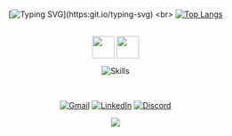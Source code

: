 <div align="center">

<br>

[![Typing SVG](https://readme-typing-svg.herokuapp.com/?font=verdana&pause=1000&color=1978A1&size=40&center=true&vCenter=true&width=1000&lines=Hello!+I'm+Ednaldo.;web+Developer!)](https:git.io/typing-svg)
<br>
[![Top Langs](https://github-readme-stats.vercel.app/api/top-langs/?username=EdnaldoBarros)](https://github.com/anuraghazra/github-readme-stats)

<div style="display: inline_block"><br>
  <img align="center" height="40cm" src="https://cdn.jsdelivr.net/gh/devicons/devicon/icons/html5/html5-original.svg" />
  <img align="center" height="40cm" src="https://cdn.jsdelivr.net/gh/devicons/devicon/icons/css3/css3-original.svg" />

![Skills](https://skillicons.dev/icons?i=js,ts,react,next,nodejs,vscode,git,github)
<br>

<br>

[![Gmail](https://img.shields.io/badge/-Gmail-%23333?style=for-the-badge&logo=gmail&logoColor=1978A1)](mailto:ednaldohackti@gmail.com)
[![LinkedIn](https://img.shields.io/badge/-LinkedIn-%23333?style=for-the-badge&logo=linkedin&logoColor=1978A1)](https://www.linkedin.com/in/ednaldo-barros-da-silva-0209019b?utm_source=share&utm_campaign=share_via&utm_content=profile&utm_medium=android_app)
[![Discord](https://img.shields.io/badge/Discord-%23333?style=for-the-badge&logo=discord&logoColor=1978A1)](https://discord.com/invite/S6BncRBp)

  <a href="https://www.instagram.com/barrosednaldolz?igsh=bnRid2o5NHZ5cDYw/" target="_blank"><img src="https://img.shields.io/badge/-Instagram-%23E4405F?style=for-the-badge&logo=instagram&logoColor=white" target="_blank"></a><br>

</div>
